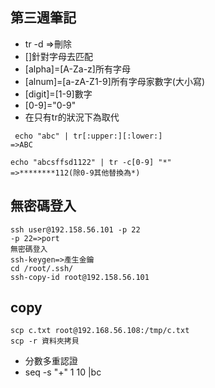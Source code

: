 ## 第三週筆記
* tr -d =>刪除 
* []針對字母去匹配
* [alpha]=[A-Za-z]所有字母
* [alnum]=[a-zA-Z1-9]所有字母家數字(大小寫)
* [digit]=[1-9]數字
* [0-9]="0-9"
* 在只有tr的狀況下為取代
```
 echo "abc" | tr[:upper:][:lower:]
=>ABC
```
```
echo "abcsffsd1122" | tr -c[0-9] "*"
=>********112(除0-9其他替換為*)
```
## 無密碼登入
```
ssh user@192.158.56.101 -p 22
-p 22=>port
無密碼登入
ssh-keygen=>產生金鑰
cd /root/.ssh/
ssh-copy-id root@192.158.56.101
```
## copy
```
scp c.txt root@192.168.56.108:/tmp/c.txt
scp -r 資料夾拷貝
```
* 分數多重認證
* seq -s "+" 1 10 |bc
